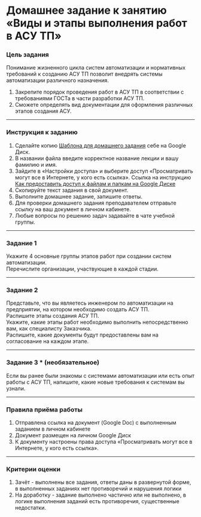 # Домашнее задание к занятию «Виды и этапы выполнения работ в АСУ ТП»

### Цель задания

Понимание жизненного цикла систем автоматизации и нормативных требований к созданию АСУ ТП позволит внедрять системы автоматизации различного назначения.

1. Закрепите порядок проведения работ в АСУ ТП в соответствии с требованиями ГОСТа в части разработки АСУ ТП.
2. Сможете определять вид документации для оформления различных этапов создания АСУ.

------

### Инструкция к заданию

1. Сделайте копию [Шаблона для домашнего задания](https://docs.google.com/document/d/1eQaDidMnm0arni0-KQChTughQhTTQMqybyY2yDQFhDA/edit?usp=sharing) себе на Google Диск.
2. В названии файла введите корректное название лекции и вашу фамилию и имя.
3. Зайдите в «Настройки доступа» и выберите доступ «Просматривать могут все в Интернете, у кого есть ссылка». Ссылка на инструкцию [Как предоставить доступ к файлам и папкам на Google Диске](https://support.google.com/docs/answer/2494822?hl=ru&co=GENIE.Platform%3DDesktop)
4. Скопируйте текст задания в свой документ.
5. Выполните домашнее задание, запишите ответы.
6. Для проверки домашнего задания преподавателем отправьте ссылку на ваш документ в личном кабинете.
7. Любые вопросы по решению задач задавайте в чате учебной группы.

------
### Задание 1

Укажите 4 основные группы этапов работ при создании систем автоматизации.  
Перечислите организации, участвующие в каждой стадии.

------

### Задание 2

Представьте, что вы являетесь инженером по автоматизации на предприятии, на котором необходимо создать АСУ ТП.  
Распишите этапы создания АСУ ТП.  
Укажите, какие этапы работ необходимо выполнить непосредственно вам, как специалисту Заказчика.  
Распишите, какие документы будут предоставлены вам на согласование на каждом этапе. 

------

### Задание 3 * (необязательное)

Если вы ранее были знакомы с системами автоматизации или есть опыт работы с АСУ ТП, напишите, какие новые требования к системам вы узнали.

------

### Правила приёма работы

1. Отправлена ссылка на документ (Google Doc) с выполненным заданием в личном кабинете
2. Документ размещен на личном Google Диск
3. К документу настроены права доступа «Просматривать могут все в Интернете, у кого есть ссылка».

------

### Критерии оценки

1. Зачёт - выполнены все задания, ответы даны в развернутой форме, в выполненных заданиях нет противоречий и нарушения логики
2. На доработку - задание выполнено частично или не выполнено, в логике выполнения заданий есть противоречия, существенные недостатки.
